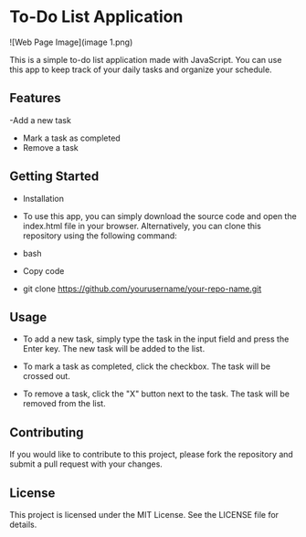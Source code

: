 # To-Do List Application

![Web Page Image](image 1.png)

This is a simple to-do list application made with JavaScript. You can use this app to keep track of your daily tasks and organize your schedule.

## Features
-Add a new task
- Mark a task as completed
- Remove a task

## Getting Started
- Installation
- To use this app, you can simply download the source code and open the index.html file in your browser. Alternatively, you can clone this repository using the following    command:

- bash
- Copy code
- git clone https://github.com/yourusername/your-repo-name.git
## Usage
- To add a new task, simply type the task in the input field and press the Enter key. The new task will be added to the list.

- To mark a task as completed, click the checkbox. The task will be crossed out.

- To remove a task, click the "X" button next to the task. The task will be removed from the list.

## Contributing
If you would like to contribute to this project, please fork the repository and submit a pull request with your changes.

## License
This project is licensed under the MIT License. See the LICENSE file for details.

